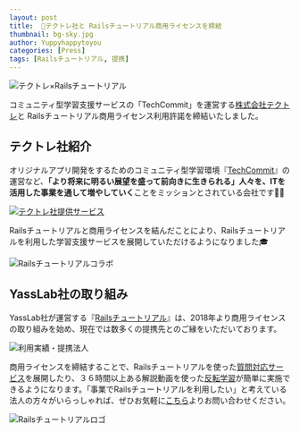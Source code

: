 ```yaml
---
layout: post
title:  🤝テクトレ社と Railsチュートリアル商用ライセンスを締結
thumbnail: bg-sky.jpg
author: Yuppyhappytoyou
categories: [Press]
tags: [Railsチュートリアル, 提携]
---
```


![テクトレ×Railsチュートリアル](https://i.gyazo.com/3fe150d8d6587438214d6bcbb494dbf3.png)

コミュニティ型学習支援サービスの「TechCommit」を運営する[株式会社テクトレ](https://corp.tech-training.jp/)と Railsチュートリアル商用ライセンス利用許諾を締結いたしました。

## テクトレ社紹介
オリジナルアプリ開発をするためのコミュニティ型学習環境『[TechCommit](https://www.tech-commit.jp/)』の運営など、**「より将来に明るい展望を盛って前向きに生きられる」人々を、ITを活用した事業を通して増やしていく**ことをミッションとされている会社です🏢✨

[![テクトレ社提供サービス](https://i.gyazo.com/dfa4d3cfa16a1be4f475bb8da804ff52.png)](https://corp.tech-training.jp/)

Railsチュートリアルと商用ライセンスを結んだことにより、Railsチュートリアルを利用した学習支援サービスを展開していただけるようになりました🎓

![Railsチュートリアルコラボ](https://i.gyazo.com/79b6ea8e39017b699e648c62a690f26e.png)


## YassLab社の取り組み

YassLab社が運営する『[Railsチュートリアル](https://railstutorial.jp/)』は、2018年より商用ライセンスの取り組みを始め、現在では数多くの提携先とのご縁をいただいております。

![利用実績・提携法人](https://i.gyazo.com/0b6a1862b3ef29b9e5afcc8245af0d71.png)

商用ライセンスを締結することで、Railsチュートリアルを使った[質問対応サービス](https://railstutorial.jp/#service)を展開したり、３６時間以上ある解説動画を使った[反転学習](https://speakerdeck.com/yasslab/more-interactive-way-of-learning-rails)が簡単に実施できるようになります。「事業でRailsチュートリアルを利用したい」と考えている法人の方々がいらっしゃれば、ぜひお気軽に[こちら](https://railstutorial.jp/contact)よりお問い合わせください。

![Railsチュートリアルロゴ](https://i.gyazo.com/d89f3367fe2668e5cb3ae8b69be642e5.png)